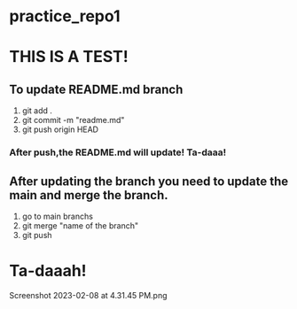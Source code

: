# practice_repo1


# THIS IS A TEST!
## To update README.md branch

1. git add .
2. git commit -m "readme.md"
3. git push origin HEAD

### After push,the README.md will update! Ta-daaa!

## After updating the branch you need to update the main and merge the branch.

1. go to main branchs
2. git merge "name of the branch"
3. git push

# Ta-daaah!


Screenshot 2023-02-08 at 4.31.45 PM.png